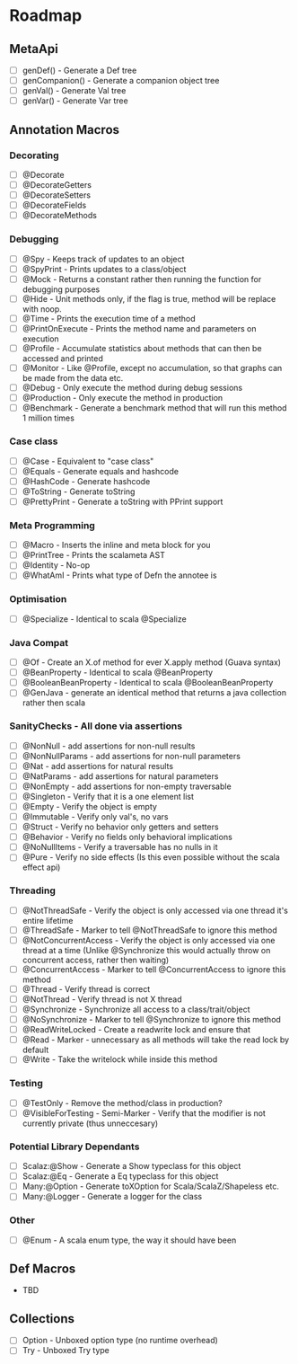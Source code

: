 # Roadmap

## MetaApi

- [ ] genDef() - Generate a Def tree
- [ ] genCompanion() - Generate a companion object tree
- [ ] genVal() - Generate Val tree
- [ ] genVar() - Generate Var tree

## Annotation Macros

### Decorating
- [ ] @Decorate
- [ ] @DecorateGetters
- [ ] @DecorateSetters
- [ ] @DecorateFields
- [ ] @DecorateMethods

### Debugging
- [ ] @Spy - Keeps track of updates to an object
- [ ] @SpyPrint - Prints updates to a class/object
- [ ] @Mock - Returns a constant rather then running the function for debugging purposes
- [ ] @Hide - Unit methods only, if the flag is true, method will be replace with noop.
- [ ] @Time - Prints the execution time of a method
- [ ] @PrintOnExecute - Prints the method name and parameters on execution
- [ ] @Profile - Accumulate statistics about methods that can then be accessed and printed
- [ ] @Monitor - Like @Profile, except no accumulation, so that graphs can be made from the data etc.
- [ ] @Debug - Only execute the method during debug sessions
- [ ] @Production - Only execute the method in production
- [ ] @Benchmark - Generate a benchmark method that will run this method 1 million times

### Case class
- [ ] @Case - Equivalent to "case class"
- [ ] @Equals - Generate equals and hashcode
- [ ] @HashCode - Generate hashcode
- [ ] @ToString - Generate toString
- [ ] @PrettyPrint - Generate a toString with PPrint support

### Meta Programming
- [ ] @Macro - Inserts the inline and meta block for you
- [ ] @PrintTree - Prints the scalameta AST
- [ ] @Identity - No-op
- [ ] @WhatAmI - Prints what type of Defn the annotee is

### Optimisation
- [ ] @Specialize - Identical to scala @Specialize

### Java Compat
- [ ] @Of - Create an X.of method for ever X.apply method (Guava syntax)
- [ ] @BeanProperty - Identical to scala @BeanProperty
- [ ] @BooleanBeanProperty - Identical to scala @BooleanBeanProperty
- [ ] @GenJava - generate an identical method that returns a java collection rather then scala

### SanityChecks - All done via assertions
- [ ] @NonNull - add assertions for non-null results
- [ ] @NonNullParams - add assertions for non-null parameters
- [ ] @Nat - add assertions for natural results
- [ ] @NatParams - add assertions for natural parameters
- [ ] @NonEmpty - add assertions for non-empty traversable
- [ ] @Singleton - Verify that it is a one element list
- [ ] @Empty - Verify the object is empty
- [ ] @Immutable - Verify only val's, no vars
- [ ] @Struct - Verify no behavior only getters and setters
- [ ] @Behavior - Verify no fields only behavioral implications
- [ ] @NoNullItems - Verify a traversable has no nulls in it
- [ ] @Pure - Verify no side effects (Is this even possible without the scala effect api)

### Threading
- [ ] @NotThreadSafe - Verify the object is only accessed via one thread it's entire lifetime
- [ ] @ThreadSafe - Marker to tell @NotThreadSafe to ignore this method
- [ ] @NotConcurrentAccess - Verify the object is only accessed via one thread at a time (Unlike @Synchronize this would actually throw on concurrent access, rather then waiting)
- [ ] @ConcurrentAccess - Marker to tell @ConcurrentAccess to ignore this method
- [ ] @Thread - Verify thread is correct
- [ ] @NotThread - Verify thread is not X thread
- [ ] @Synchronize - Synchronize all access to a class/trait/object
- [ ] @NoSynchronize - Marker to tell @Synchronize to ignore this method
- [ ] @ReadWriteLocked - Create a readwrite lock and ensure that
- [ ] @Read - Marker - unnecessary as all methods will take the read lock by default
- [ ] @Write - Take the writelock while inside this method

### Testing
- [ ] @TestOnly - Remove the method/class in production?
- [ ] @VisibleForTesting - Semi-Marker - Verify that the modifier is not currently private (thus unneccesary)

### Potential Library Dependants
- [ ] Scalaz:@Show - Generate a Show typeclass for this object
- [ ] Scalaz:@Eq - Generate a Eq typeclass for this object
- [ ] Many:@Option - Generate toXOption for Scala/ScalaZ/Shapeless etc.
- [ ] Many:@Logger - Generate a logger for the class

### Other
- [ ] @Enum - A scala enum type, the way it should have been

## Def Macros
- TBD

## Collections

- [ ] Option - Unboxed option type (no runtime overhead)
- [ ] Try - Unboxed Try type

